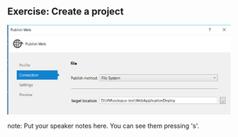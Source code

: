 ##  Exercise: Create a project

![](/resources/img/webdeploy.png)

note:
    Put your speaker notes here.
    You can see them pressing 's'.
